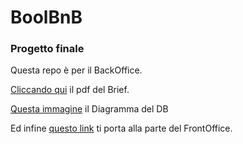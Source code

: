 # BoolBnB

### **Progetto finale**

Questa repo è per il BackOffice.

[Cliccando qui](<docs/BoolBnB Brief.pdf>) il pdf del Brief.

[Questa immagine](docs/BoolBnb-gruppo1-REV3.jpg) il Diagramma del DB

Ed infine [questo link](https://github.com/bonvi83/frontoffice-boolbnb) ti porta alla parte del FrontOffice.
